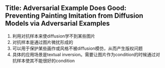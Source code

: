 ## Title: Adversarial Example Does Good: Preventing Painting Imitation from Diffusion Models via Adversarial Examples
1. 利用对抗样本来使diffusion学不到某些图片
2. 对抗样本是通过图片微扰形成的
3. 可以用于保护某些画作或风格不被diffusion模仿，从而产生版权问题
4. 具体的应用场景是textual inversion。需要让图片作为condition的时候通过对抗样本使其不能很好的condition